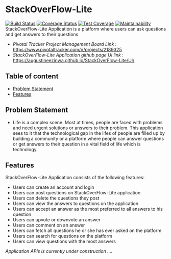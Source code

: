 # StackOverFlow-Lite
[![Build Status](https://travis-ci.org/augustineezinwa/StackOverFlow-Lite.svg?branch=develop)](https://travis-ci.org/augustineezinwa/StackOverFlow-Lite) [![Coverage Status](https://coveralls.io/repos/github/augustineezinwa/StackOverFlow-Lite/badge.svg?branch=develop)](https://coveralls.io/github/augustineezinwa/StackOverFlow-Lite?branch=develop) 
[![Test Coverage](https://api.codeclimate.com/v1/badges/cd1c46d508833af27275/test_coverage)](https://codeclimate.com/github/augustineezinwa/StackOverFlow-Lite/test_coverage) 
[![Maintainability](https://api.codeclimate.com/v1/badges/cd1c46d508833af27275/maintainability)](https://codeclimate.com/github/augustineezinwa/StackOverFlow-Lite/maintainability)
StackOverFlow-Lite Application is a platform where users can ask questions and get answers to their questions

* *Pivotal Tracker Project Management Board Link* : https://www.pivotaltracker.com/n/projects/2189325 
* *StackOverFlow-Lite Application github page UI link* :  https://augustineezinwa.github.io/StackOverFlow-Lite/UI/

## Table of content
* [Problem Statement](#problem)
* [Features](#features)

## Problem Statement
* Life is a complex scene. Most at times, people are faced with problems and need urgent solutions or answers to their problem. This application sees to it that the technological gap in the lifes of people are filled up by building a community or a platform where people can answer questions or get answers to their question in a vital field of life which is technology.
## Features
StackOverFlow-Lite Application consists of the following features:

* Users can create an account and login
* Users can post questions on StackOverFlow-Lite application
* Users can delete the questions they post
* Users can view the answers to questions on the application
* Users can accept an answer as the most preferred to all answers to his question
* Users can upvote or downvote an answer
* Users can comment on an answer
* Users can fetch all questions he or she has ever asked on the platform
* Users can search for questions on the platform
* Users can view questions with the most answers

*Application APIs is currently under construction ....*

